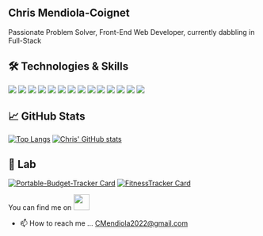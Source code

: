 [//]: # '[![Header](https://raw.githubusercontent.com/C-Mendiola-Coignet/<OWNER>/<OWNER>/readme_header.png "Header")](https://some-url.dev/)'

## Chris Mendiola-Coignet

Passionate Problem Solver, Front-End Web Developer, currently dabbling in Full-Stack


## 🛠️ Technologies & Skills
![](https://img.shields.io/badge/Code-JavaScript-informational?style=flat&logo=javascript&logoColor=white&color=00afb9) 
![](https://img.shields.io/badge/Code-HTML5-informational?style=flat&logo=html5&logoColor=white&color=00afb9)
![](https://img.shields.io/badge/Code-CSS3-informational?style=flat&logo=css3&logoColor=white&color=00afb9) 
![](https://img.shields.io/badge/Frontend-Bootstrap-informational?style=flat&logo=bootstrap&logoColor=white&color=00afb9) 
![](https://img.shields.io/badge/Frontend-jQuery-informational?style=flat&logo=jquery&logoColor=white&color=00afb9) 
![](https://img.shields.io/badge/Frontend-React-informational?style=flat&logo=react&logoColor=white&color=00afb9) 
![](https://img.shields.io/badge/Backend-Node-informational?style=flat&logo=node.js&logoColor=white&color=00afb9) 
![](https://img.shields.io/badge/Backend-Express-informational?style=flat&logo=express&logoColor=white&color=00afb9)
![](https://img.shields.io/badge/Backend-MongoDB-informational?style=flat&logo=mongodb&logoColor=white&color=00afb9)
![](https://img.shields.io/badge/Backend-MySQL-informational?style=flat&logo=mysql&logoColor=white&color=00afb9)
![](https://img.shields.io/badge/Tools-Git-informational?style=flat&logo=git&logoColor=white&color=00afb9)
![](https://img.shields.io/badge/Tools-GitHub-informational?style=flat&logo=github&logoColor=white&color=00afb9)
![](https://img.shields.io/badge/Tools-Heroku-informational?style=flat&logo=heroku&logoColor=white&color=00afb9)
![](https://img.shields.io/badge/Editor-Visual_Studio_Code-informational?style=flat&logo=visual-studio-code&logoColor=white&color=00afb9)


## 📈 GitHub Stats
[![Top Langs](https://github-readme-stats.vercel.app/api/top-langs/?username=C-Mendiola-Coignet)](https://github.com/C-Mendiola-Coignet/github-readme-stats)
[![Chris' GitHub stats](https://github-readme-stats.vercel.app/api?username=C-Mendiola-Coignet&show_icons=true&theme=dark)](https://github.com/C-Mendiola-Coignet/github-readme-stats)

## 🧪 Lab
[![Portable-Budget-Tracker Card](https://github-readme-stats.vercel.app/api/pin/?username=Leticia-Mendiola&repo=Portable-Budget-Tracker)](https://github.com/Leticia-Mendiola/Portable-Budget-Tracker)
[![FitnessTracker Card](https://github-readme-stats.vercel.app/api/pin/?username=Leticia-Mendiola&repo=FitnessTracker)](https://github.com/Leticia-Mendiola/FitnessTracker)

<!-- Social -->
You can find me on <a href="https://www.linkedin.com/in/christopher-coignet/"><img width="32" height="32" src="https://cdn.jsdelivr.net/npm/simple-icons@v4/icons/linkedin.svg" /></a>
- 📫 How to reach me ... CMendiola2022@gmail.com

<!---
C-Mendiola-Coignet/C-Mendiola-Coignet is a ✨ special ✨ repository because its `README.md` (this file) appears on your GitHub profile.
You can click the Preview link to take a look at your changes.
--->
